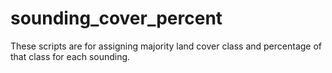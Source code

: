 # sounding_cover_percent

These scripts are for assigning majority land cover class and percentage of that class for each sounding.
